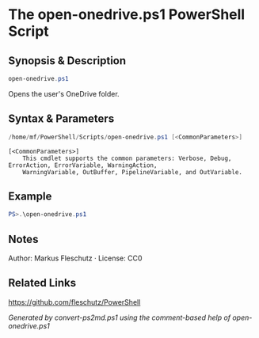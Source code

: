 # The open-onedrive.ps1 PowerShell Script

## Synopsis & Description
```powershell
open-onedrive.ps1
```

Opens the user's OneDrive folder.

## Syntax & Parameters
```powershell
/home/mf/PowerShell/Scripts/open-onedrive.ps1 [<CommonParameters>]
```

```
[<CommonParameters>]
    This cmdlet supports the common parameters: Verbose, Debug, ErrorAction, ErrorVariable, WarningAction, 
    WarningVariable, OutBuffer, PipelineVariable, and OutVariable.
```

## Example
```powershell
PS>.\open-onedrive.ps1
```


## Notes
Author: Markus Fleschutz · License: CC0

## Related Links
https://github.com/fleschutz/PowerShell

*Generated by convert-ps2md.ps1 using the comment-based help of open-onedrive.ps1*
